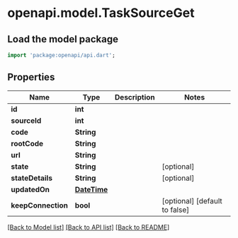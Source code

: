 # openapi.model.TaskSourceGet

## Load the model package
```dart
import 'package:openapi/api.dart';
```

## Properties
Name | Type | Description | Notes
------------ | ------------- | ------------- | -------------
**id** | **int** |  | 
**sourceId** | **int** |  | 
**code** | **String** |  | 
**rootCode** | **String** |  | 
**url** | **String** |  | 
**state** | **String** |  | [optional] 
**stateDetails** | **String** |  | [optional] 
**updatedOn** | [**DateTime**](DateTime.md) |  | 
**keepConnection** | **bool** |  | [optional] [default to false]

[[Back to Model list]](../README.md#documentation-for-models) [[Back to API list]](../README.md#documentation-for-api-endpoints) [[Back to README]](../README.md)


